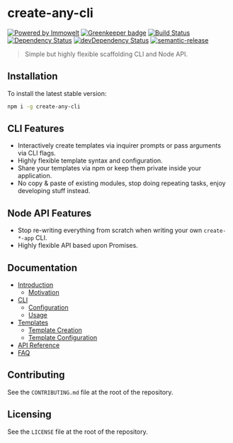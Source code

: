 # create-any-cli

[![Powered by Immowelt](https://img.shields.io/badge/powered%20by-immowelt-yellow.svg?colorB=ffb200)](https://stackshare.io/immowelt-group/)
[![Greenkeeper badge](https://badges.greenkeeper.io/ImmoweltGroup/create-any-cli.svg)](https://greenkeeper.io/)
[![Build Status](https://travis-ci.org/ImmoweltGroup/create-any-cli.svg?branch=master)](https://travis-ci.org/ImmoweltGroup/create-any-cli)
[![Dependency Status](https://david-dm.org/ImmoweltGroup/create-any-cli.svg)](https://david-dm.org/ImmoweltGroup/create-any-cli)
[![devDependency Status](https://david-dm.org/ImmoweltGroup/create-any-cli/dev-status.svg)](https://david-dm.org/ImmoweltGroup/create-any-cli#info=devDependencies&view=table)
[![semantic-release](https://img.shields.io/badge/%20%20%F0%9F%93%A6%F0%9F%9A%80-semantic--release-e10079.svg)](https://github.com/semantic-release/semantic-release)

> Simple but highly flexible scaffolding CLI and Node API.

## Installation
To install the latest stable version:

```sh
npm i -g create-any-cli
```

## CLI Features
* Interactively create templates via inquirer prompts or pass arguments via CLI flags.
* Highly flexible template syntax and configuration.
* Share your templates via npm or keep them private inside your application.
* No copy & paste of existing modules, stop doing repeating tasks, enjoy developing stuff instead.

## Node API Features
* Stop re-writing everything from scratch when writing your own `create-*-app` CLI.
* Highly flexible API based upon Promises.

## Documentation
* [Introduction](/docs/introduction/README.md)
  * [Motivation](/docs/introduction/Motivation.md)
* [CLI](/docs/cli/README.md)
  * [Configuration](/docs/cli/Configuration.md)
  * [Usage](/docs/cli/Usage.md)
* [Templates](/docs/templates/README.md)
  * [Template Creation](/docs/templates/CreatingTemplates.md)
  * [Template Configuration](/docs/templates/Configuration.md)
* [API Reference](/docs/api/README.md)
* [FAQ](/docs/FAQ.md)

## Contributing
See the `CONTRIBUTING.md` file at the root of the repository.

## Licensing
See the `LICENSE` file at the root of the repository.
